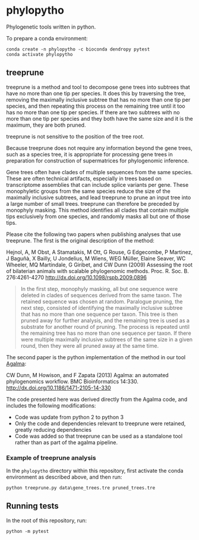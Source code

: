 # phylopytho

Phylogenetic tools written in python.


To prepare a conda environment:

    conda create -n phylopytho -c bioconda dendropy pytest
    conda activate phylopytho


## treeprune

treeprune is a method and tool to decompose gene trees into subtrees that have no more than one tip per species. It does this by traversing the tree, removing the maximally inclusive subtree that has no more than one tip per species, and then repeating this process on the remaining tree until it too has no more than one tip per species. If there are two subtrees with no more than one tip per species and they both have the same size and it is the maximum, they are both pruned. 

treeprune is not sensitive to the position of the tree root.

Because treeprune does not require any information beyond the gene trees, such as a species tree, it is appropriate for processing gene trees in preparation for construction of supermatrices for phylogenomic inference.

Gene trees often have clades of multiple sequences from the same species. These are often technical artifacts, especially in trees based on transcriptome assemblies that can include splice variants per gene. These monophyletic groups from the same species reduce the size of the maximally inclusive subtrees, and lead treeprune to prune an input tree into a large number of small trees. treeprune can therefore be preceded by monophyly masking. This method identifies all clades that contain multiple tips exclusively from one species, and randomly masks all but one of those tips.

Please cite the following two papers when publishing analyses that use treeprune. The first is the original description of the method:

Hejnol, A, M Obst, A Stamatakis, M Ott, G Rouse, G Edgecombe, P Martinez, J Baguñà, X Bailly, U Jondelius, M Wiens, WEG Müller, Elaine Seaver, WC Wheeler, MQ Martindale, G Giribet, and CW Dunn (2009) Assessing the root of bilaterian animals with scalable phylogenomic methods. Proc. R. Soc. B. 276:4261-4270 http://dx.doi.org/10.1098/rspb.2009.0896

> In the first step, monophyly masking, all but one sequence were deleted in clades of sequences derived from the same taxon. The retained sequence was chosen at random. Paralogue pruning, the next step, consisted of identifying the maximally inclusive subtree that has no more than one sequence per taxon. This tree is then pruned away for further analysis, and the remaining tree is used as a substrate for another round of pruning. The process is repeated until the remaining tree has no more than one sequence per taxon. If there were multiple maximally inclusive subtrees of the same size in a given round, then they were all pruned away at the same time.

The second paper is the python implementation of the method in our tool [Agalma](https://bitbucket.org/caseywdunn/agalma/src/master/):

CW Dunn, M Howison, and F Zapata (2013) Agalma: an automated phylogenomics workflow. BMC Bioinformatics 14:330. http://dx.doi.org/10.1186/1471-2105-14-330


The code presented here was derived directly from the Agalma code, and includes the following modifications:
- Code was update from python 2 to python 3
- Only the code and dependencies relevant to treeprune were retained, greatly reducing dependencies
- Code was added so that treeprune can be used as a standalone tool rather than as part of the agalma pipeline.

### Example of treeprune analysis

In the `phylopytho` directory within this repository, first activate the conda environment as described above, and then run:

    python treeprune.py data\gene_trees.tre pruned_trees.tre

## Running tests

In the root of this repository, run:

    python -m pytest


